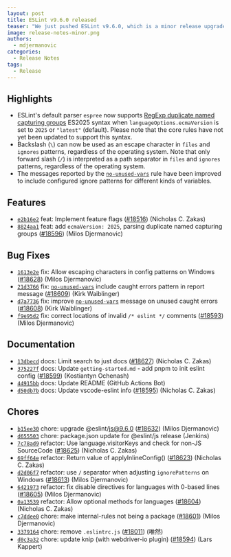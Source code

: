 ```yaml
---
layout: post
title: ESLint v9.6.0 released
teaser: "We just pushed ESLint v9.6.0, which is a minor release upgrade of ESLint. This release adds some new features and fixes several bugs found in the previous release."
image: release-notes-minor.png
authors:
  - mdjermanovic
categories:
  - Release Notes
tags:
  - Release
---
```





## Highlights

* ESLint's default parser `espree` now supports [RegExp duplicate named capturing groups](https://github.com/tc39/proposal-duplicate-named-capturing-groups) ES2025 syntax when `languageOptions.ecmaVersion` is set to `2025` or `"latest"` (default). Please note that the core rules have not yet been updated to support this syntax.
* Backslash (`\`) can now be used as an escape character in `files` and `ignores` patterns, regardless of the operating system. Note that only forward slash (`/`) is interpreted as a path separator in `files` and `ignores` patterns, regardless of the operating system.
* The messages reported by the [`no-unused-vars`](/docs/latest/rules/no-unused-vars) rule have been improved to include configured ignore patterns for different kinds of variables.




## Features


* [`e2b16e2`](https://github.com/eslint/eslint/commit/e2b16e2b72606162dce3d804bc80186b6c5ec0f9) feat: Implement feature flags ([#18516](https://github.com/eslint/eslint/issues/18516)) (Nicholas C. Zakas)
* [`8824aa1`](https://github.com/eslint/eslint/commit/8824aa1469ffc572c5e5c1765d1b6da113dfba19) feat: add `ecmaVersion: 2025`, parsing duplicate named capturing groups ([#18596](https://github.com/eslint/eslint/issues/18596)) (Milos Djermanovic)






## Bug Fixes


* [`1613e2e`](https://github.com/eslint/eslint/commit/1613e2e586423ec7871617aec4dce5c433f0e9f0) fix: Allow escaping characters in config patterns on Windows ([#18628](https://github.com/eslint/eslint/issues/18628)) (Milos Djermanovic)
* [`21d3766`](https://github.com/eslint/eslint/commit/21d3766c3f4efd981d3cc294c2c82c8014815e6e) fix: [`no-unused-vars`](/docs/rules/no-unused-vars) include caught errors pattern in report message ([#18609](https://github.com/eslint/eslint/issues/18609)) (Kirk Waiblinger)
* [`d7a7736`](https://github.com/eslint/eslint/commit/d7a7736937981befc5dfd68ce512f1a6ebf93e68) fix: improve [`no-unused-vars`](/docs/rules/no-unused-vars) message on unused caught errors ([#18608](https://github.com/eslint/eslint/issues/18608)) (Kirk Waiblinger)
* [`f9e95d2`](https://github.com/eslint/eslint/commit/f9e95d2d06c0a7017417a3de4929b14d1008c63c) fix: correct locations of invalid `/* eslint */` comments ([#18593](https://github.com/eslint/eslint/issues/18593)) (Milos Djermanovic)




## Documentation


* [`13dbecd`](https://github.com/eslint/eslint/commit/13dbecdea749abf51951ce61662eec2621a4b9af) docs: Limit search to just docs ([#18627](https://github.com/eslint/eslint/issues/18627)) (Nicholas C. Zakas)
* [`375227f`](https://github.com/eslint/eslint/commit/375227f94da3c1c4ff6c61a29b272889fa48ca79) docs: Update `getting-started.md` - add pnpm to init eslint config ([#18599](https://github.com/eslint/eslint/issues/18599)) (Kostiantyn Ochenash)
* [`44915bb`](https://github.com/eslint/eslint/commit/44915bb95dfa21f946021d77b3b361e7e9b140e0) docs: Update README (GitHub Actions Bot)
* [`d50db7b`](https://github.com/eslint/eslint/commit/d50db7bcb4c19c0631ab80b120249ecf155824ce) docs: Update vscode-eslint info ([#18595](https://github.com/eslint/eslint/issues/18595)) (Nicholas C. Zakas)








## Chores


* [`b15ee30`](https://github.com/eslint/eslint/commit/b15ee302742e280e8cd019b49e7b50a4f3b88bc0) chore: upgrade @eslint/js@9.6.0 ([#18632](https://github.com/eslint/eslint/issues/18632)) (Milos Djermanovic)
* [`d655503`](https://github.com/eslint/eslint/commit/d655503b1fc97acfb4e7c61b3d9b557733c189b7) chore: package.json update for @eslint/js release (Jenkins)
* [`7c78ad9`](https://github.com/eslint/eslint/commit/7c78ad9d9f896354d557f24e2d37710cf79a27bf) refactor: Use language.visitorKeys and check for non-JS SourceCode ([#18625](https://github.com/eslint/eslint/issues/18625)) (Nicholas C. Zakas)
* [`69ff64e`](https://github.com/eslint/eslint/commit/69ff64e638c0a56628afbc271dda5c963724aca4) refactor: Return value of applyInlineConfig() ([#18623](https://github.com/eslint/eslint/issues/18623)) (Nicholas C. Zakas)
* [`d2d06f7`](https://github.com/eslint/eslint/commit/d2d06f7a70d9b96b125ecf2de8951bea549db4da) refactor: use `/` separator when adjusting `ignorePatterns` on Windows ([#18613](https://github.com/eslint/eslint/issues/18613)) (Milos Djermanovic)
* [`6421973`](https://github.com/eslint/eslint/commit/642197346bf02d277c2014144537aa21ab57dc59) refactor: fix disable directives for languages with 0-based lines ([#18605](https://github.com/eslint/eslint/issues/18605)) (Milos Djermanovic)
* [`0a13539`](https://github.com/eslint/eslint/commit/0a135395aca72461eb8b4c6f0866290bcf59916e) refactor: Allow optional methods for languages ([#18604](https://github.com/eslint/eslint/issues/18604)) (Nicholas C. Zakas)
* [`c7ddee0`](https://github.com/eslint/eslint/commit/c7ddee0d089e4db7be3f1a09f1a5731dd90b81b1) chore: make internal-rules not being a package ([#18601](https://github.com/eslint/eslint/issues/18601)) (Milos Djermanovic)
* [`3379164`](https://github.com/eslint/eslint/commit/3379164e8b0cee57caf7da34226982075ebef51a) chore: remove `.eslintrc.js` ([#18011](https://github.com/eslint/eslint/issues/18011)) (唯然)
* [`d0c3a32`](https://github.com/eslint/eslint/commit/d0c3a322fbcc2f70cfcd9d5010efef721245c382) chore: update knip (with webdriver-io plugin) ([#18594](https://github.com/eslint/eslint/issues/18594)) (Lars Kappert)


